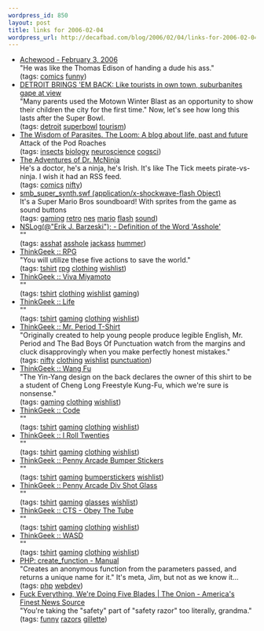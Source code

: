 ```yaml
--- 
wordpress_id: 850
layout: post
title: links for 2006-02-04
wordpress_url: http://decafbad.com/blog/2006/02/04/links-for-2006-02-04
---
```

<ul class="delicious">
	<li>
		<div class="delicious-link"><a href="http://www.achewood.com/index.php?date=02032006">Achewood - February 3, 2006</a></div>
		<div class="delicious-extended">"He was like the Thomas Edison of handing a dude his ass."</div>
		<div class="delicious-tags">(tags: <a href="http://del.icio.us/deusx/comics">comics</a> <a href="http://del.icio.us/deusx/funny">funny</a>)</div>
	</li>
	<li>
		<div class="delicious-link"><a href="http://www.freep.com/apps/pbcs.dll/article?AID=/20060203/NEWS0101/602030446/1118/RSS">DETROIT BRINGS 'EM BACK: Like tourists in own town, suburbanites gape at view</a></div>
		<div class="delicious-extended">"Many parents used the Motown Winter Blast as an opportunity to show their children the city for the first time."  Now, let's see how long this lasts after the Super Bowl.</div>
		<div class="delicious-tags">(tags: <a href="http://del.icio.us/deusx/detroit">detroit</a> <a href="http://del.icio.us/deusx/superbowl">superbowl</a> <a href="http://del.icio.us/deusx/tourism">tourism</a>)</div>
	</li>
	<li>
		<div class="delicious-link"><a href="http://loom.corante.com/archives/2006/02/02/the_wisdom_of_parasites.php">The Wisdom of Parasites. The Loom: A blog about life, past and future</a></div>
		<div class="delicious-extended">Attack of the Pod Roaches</div>
		<div class="delicious-tags">(tags: <a href="http://del.icio.us/deusx/insects">insects</a> <a href="http://del.icio.us/deusx/biology">biology</a> <a href="http://del.icio.us/deusx/neuroscience">neuroscience</a> <a href="http://del.icio.us/deusx/cogsci">cogsci</a>)</div>
	</li>
	<li>
		<div class="delicious-link"><a href="http://drmcninja.com/index.html">The Adventures of Dr. McNinja</a></div>
		<div class="delicious-extended">He's a doctor, he's a ninja, he's Irish.  It's like The Tick meets pirate-vs-ninja.  I wish it had an RSS feed.</div>
		<div class="delicious-tags">(tags: <a href="http://del.icio.us/deusx/comics">comics</a> <a href="http://del.icio.us/deusx/nifty">nifty</a>)</div>
	</li>
	<li>
		<div class="delicious-link"><a href="http://redruth.greenbean.org/~ben/4CR/smb_super_synth.swf">smb_super_synth.swf (application/x-shockwave-flash Object)</a></div>
		<div class="delicious-extended">It's a Super Mario Bros soundboard!  With sprites from the game as sound buttons</div>
		<div class="delicious-tags">(tags: <a href="http://del.icio.us/deusx/gaming">gaming</a> <a href="http://del.icio.us/deusx/retro">retro</a> <a href="http://del.icio.us/deusx/nes">nes</a> <a href="http://del.icio.us/deusx/mario">mario</a> <a href="http://del.icio.us/deusx/flash">flash</a> <a href="http://del.icio.us/deusx/sound">sound</a>)</div>
	</li>
	<li>
		<div class="delicious-link"><a href="http://nslog.com/archives/2006/02/03/definition_of_the_word_asshole.php">NSLog(@"Erik J. Barzeski"); - Definition of the Word 'Asshole'</a></div>
		<div class="delicious-extended">""</div>
		<div class="delicious-tags">(tags: <a href="http://del.icio.us/deusx/asshat">asshat</a> <a href="http://del.icio.us/deusx/asshole">asshole</a> <a href="http://del.icio.us/deusx/jackass">jackass</a> <a href="http://del.icio.us/deusx/hummer">hummer</a>)</div>
	</li>
	<li>
		<div class="delicious-link"><a href="http://www.thinkgeek.com/pennyarcade/gamer/7b74/">ThinkGeek :: RPG</a></div>
		<div class="delicious-extended">"You will utilize these five actions to save the world."</div>
		<div class="delicious-tags">(tags: <a href="http://del.icio.us/deusx/tshirt">tshirt</a> <a href="http://del.icio.us/deusx/rpg">rpg</a> <a href="http://del.icio.us/deusx/clothing">clothing</a> <a href="http://del.icio.us/deusx/wishlist">wishlist</a>)</div>
	</li>
	<li>
		<div class="delicious-link"><a href="http://www.thinkgeek.com/pennyarcade/gamer/7b6b/">ThinkGeek :: Viva Miyamoto</a></div>
		<div class="delicious-extended">""</div>
		<div class="delicious-tags">(tags: <a href="http://del.icio.us/deusx/tshirt">tshirt</a> <a href="http://del.icio.us/deusx/clothing">clothing</a> <a href="http://del.icio.us/deusx/wishlist">wishlist</a> <a href="http://del.icio.us/deusx/gaming">gaming</a>)</div>
	</li>
	<li>
		<div class="delicious-link"><a href="http://www.thinkgeek.com/pennyarcade/gamer/7ba1/">ThinkGeek :: Life</a></div>
		<div class="delicious-extended">""</div>
		<div class="delicious-tags">(tags: <a href="http://del.icio.us/deusx/tshirt">tshirt</a> <a href="http://del.icio.us/deusx/gaming">gaming</a> <a href="http://del.icio.us/deusx/clothing">clothing</a> <a href="http://del.icio.us/deusx/wishlist">wishlist</a>)</div>
	</li>
	<li>
		<div class="delicious-link"><a href="http://www.thinkgeek.com/pennyarcade/shirts/6baf/">ThinkGeek :: Mr. Period T-Shirt</a></div>
		<div class="delicious-extended">"Originally created to help young people produce legible English, Mr. Period and The Bad Boys Of Punctuation watch from the margins and cluck disapprovingly when you make perfectly honest mistakes."</div>
		<div class="delicious-tags">(tags: <a href="http://del.icio.us/deusx/nifty">nifty</a> <a href="http://del.icio.us/deusx/clothing">clothing</a> <a href="http://del.icio.us/deusx/wishlist">wishlist</a> <a href="http://del.icio.us/deusx/punctuation">punctuation</a>)</div>
	</li>
	<li>
		<div class="delicious-link"><a href="http://www.thinkgeek.com/pennyarcade/shirts/6b9e/">ThinkGeek :: Wang Fu</a></div>
		<div class="delicious-extended">"The Yin-Yang design on the back declares the owner of this shirt to be a student of Cheng Long Freestyle Kung-Fu, which we're sure is nonsense."</div>
		<div class="delicious-tags">(tags: <a href="http://del.icio.us/deusx/gaming">gaming</a> <a href="http://del.icio.us/deusx/clothing">clothing</a> <a href="http://del.icio.us/deusx/wishlist">wishlist</a>)</div>
	</li>
	<li>
		<div class="delicious-link"><a href="http://www.thinkgeek.com/pennyarcade/gamer/7c07/">ThinkGeek :: Code</a></div>
		<div class="delicious-extended">""</div>
		<div class="delicious-tags">(tags: <a href="http://del.icio.us/deusx/tshirt">tshirt</a> <a href="http://del.icio.us/deusx/gaming">gaming</a> <a href="http://del.icio.us/deusx/clothing">clothing</a> <a href="http://del.icio.us/deusx/wishlist">wishlist</a>)</div>
	</li>
	<li>
		<div class="delicious-link"><a href="http://www.thinkgeek.com/pennyarcade/gamer/760d/">ThinkGeek :: I Roll Twenties</a></div>
		<div class="delicious-extended">""</div>
		<div class="delicious-tags">(tags: <a href="http://del.icio.us/deusx/tshirt">tshirt</a> <a href="http://del.icio.us/deusx/gaming">gaming</a> <a href="http://del.icio.us/deusx/clothing">clothing</a> <a href="http://del.icio.us/deusx/wishlist">wishlist</a>)</div>
	</li>
	<li>
		<div class="delicious-link"><a href="http://www.thinkgeek.com/pennyarcade/other/6c39/">ThinkGeek :: Penny Arcade Bumper Stickers</a></div>
		<div class="delicious-extended">""</div>
		<div class="delicious-tags">(tags: <a href="http://del.icio.us/deusx/tshirt">tshirt</a> <a href="http://del.icio.us/deusx/gaming">gaming</a> <a href="http://del.icio.us/deusx/bumperstickers">bumperstickers</a> <a href="http://del.icio.us/deusx/wishlist">wishlist</a>)</div>
	</li>
	<li>
		<div class="delicious-link"><a href="http://www.thinkgeek.com/pennyarcade/other/7145/">ThinkGeek :: Penny Arcade Div Shot Glass</a></div>
		<div class="delicious-extended">""</div>
		<div class="delicious-tags">(tags: <a href="http://del.icio.us/deusx/tshirt">tshirt</a> <a href="http://del.icio.us/deusx/gaming">gaming</a> <a href="http://del.icio.us/deusx/glasses">glasses</a> <a href="http://del.icio.us/deusx/wishlist">wishlist</a>)</div>
	</li>
	<li>
		<div class="delicious-link"><a href="http://www.thinkgeek.com/pennyarcade/shirts/7a11/">ThinkGeek :: CTS - Obey The Tube</a></div>
		<div class="delicious-extended">""</div>
		<div class="delicious-tags">(tags: <a href="http://del.icio.us/deusx/tshirt">tshirt</a> <a href="http://del.icio.us/deusx/gaming">gaming</a> <a href="http://del.icio.us/deusx/clothing">clothing</a> <a href="http://del.icio.us/deusx/wishlist">wishlist</a>)</div>
	</li>
	<li>
		<div class="delicious-link"><a href="http://www.thinkgeek.com/pennyarcade/gamer/7c02/">ThinkGeek :: WASD</a></div>
		<div class="delicious-extended">""</div>
		<div class="delicious-tags">(tags: <a href="http://del.icio.us/deusx/tshirt">tshirt</a> <a href="http://del.icio.us/deusx/gaming">gaming</a> <a href="http://del.icio.us/deusx/clothing">clothing</a> <a href="http://del.icio.us/deusx/wishlist">wishlist</a>)</div>
	</li>
	<li>
		<div class="delicious-link"><a href="http://us2.php.net/manual/en/function.create-function.php">PHP: create_function - Manual</a></div>
		<div class="delicious-extended">"Creates an anonymous function from the parameters passed, and returns a unique name for it."  It's meta, Jim, but not as we know it...</div>
		<div class="delicious-tags">(tags: <a href="http://del.icio.us/deusx/php">php</a> <a href="http://del.icio.us/deusx/webdev">webdev</a>)</div>
	</li>
	<li>
		<div class="delicious-link"><a href="http://www.theonion.com/content/node/33930">Fuck Everything, We're Doing Five Blades | The Onion - America's Finest News Source</a></div>
		<div class="delicious-extended">"You're taking the "safety" part of "safety razor" too literally, grandma."</div>
		<div class="delicious-tags">(tags: <a href="http://del.icio.us/deusx/funny">funny</a> <a href="http://del.icio.us/deusx/razors">razors</a> <a href="http://del.icio.us/deusx/gillette">gillette</a>)</div>
	</li>
</ul>
